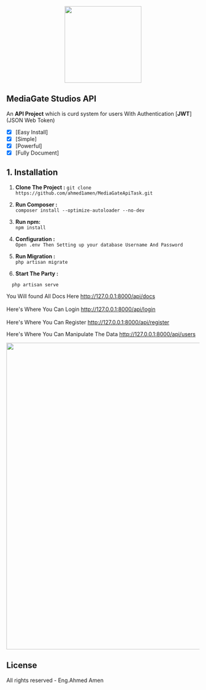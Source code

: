 
<p align="center"><img src="https://scontent-hbe1-1.xx.fbcdn.net/v/t1.0-9/68272447_1119502881577924_3735800177974312960_n.jpg?_nc_cat=101&_nc_sid=09cbfe&_nc_ohc=J538pG0xGcIAX8ZnDx9&_nc_ht=scontent-hbe1-1.xx&oh=547bbe55a5d08f422e2f7dd3f946c5b0&oe=5F33D511" width="200"></p>  
  

<p align="center">  
</p>  
  
## MediaGate Studios API   
An **API Project** which is curd system for users With Authentication [**JWT**]   (JSON Web Token)

 - [x] [Easy Install]
 - [x]  [Simple]  
 - [x]  [Powerful]  
 - [x]  [Fully Document]

## 1. Installation  
  
  
 1. **Clone The Project :**
		```
		  git clone https://github.com/ahmed1amen/MediaGateApiTask.git  
		  ```  
 2. **Run Composer :**  
		 ```
		    composer install --optimize-autoloader --no-dev  
		   ```  
 3. **Run npm:**  
		 ```
			    npm install  
		   ```  
 4. **Configuration :**  
		 ```
		  Open .env Then Setting up your database Username And Password  
		   ```  
  
 5. **Run Migration :**  
		 ```
		  php artisan migrate  
		   ```  
  
 6. **Start The Party :**  
 ```
   php artisan serve  
   ```  
  
  
  
  You Will found All Docs Here  http://127.0.0.1:8000/api/docs <br>  
  Here's Where You Can Login  http://127.0.0.1:8000/api/login <br>  
  Here's Where You Can Register  http://127.0.0.1:8000/api/register <br>  
  
Here's Where You Can Manipulate The Data  http://127.0.0.1:8000/api/users <br>  
    
  
  
  
  
<p align="center"><img src="https://i.imgur.com/2pUgvS7.png" width="800"></p>  
  
## License  
  
All rights reserved - Eng.Ahmed Amen
